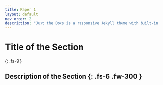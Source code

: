```yaml
---
title: Paper 1
layout: default
nav_order: 2
description: "Just the Docs is a responsive Jekyll theme with built-in search that is easily customizable and hosted on GitHub Pages."
---
```

# Title of the Section
{: .fs-9 }

Description of the Section
{: .fs-6 .fw-300 }
---

